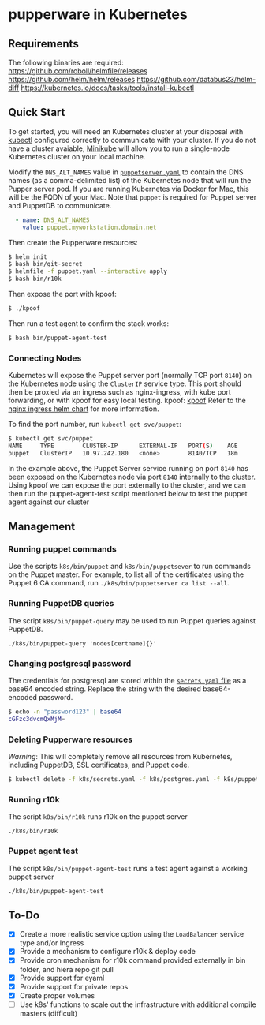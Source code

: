 # pupperware in Kubernetes

## Requirements

The following binaries are required:
https://github.com/roboll/helmfile/releases
https://github.com/helm/helm/releases
https://github.com/databus23/helm-diff
https://kubernetes.io/docs/tasks/tools/install-kubectl

## Quick Start

To get started, you will need an Kubernetes cluster at your disposal with [kubectl](https://kubernetes.io/docs/tasks/tools/install-kubectl/) configured correctly to communicate with your cluster.
If you do not have a cluster avaiable, [Minikube](https://kubernetes.io/docs/tasks/tools/install-minikube/) will allow you to run a single-node Kubernetes cluster on your local machine.

Modify the `DNS_ALT_NAMES` value in [`puppetserver.yaml`](puppetserver.yaml) to contain the DNS names (as a comma-delimited list) of the Kubernetes node that will run the Pupper server pod. If you are
running Kubernetes via Docker for Mac, this will be the FQDN of your Mac. Note that `puppet` is required for Puppet server and PuppetDB to communicate.

```yaml
  - name: DNS_ALT_NAMES
    value: puppet,myworkstation.domain.net
```

Then create the Pupperware resources:

```bash
$ helm init
$ bash bin/git-secret
$ helmfile -f puppet.yaml --interactive apply
$ bash bin/r10k
```

Then expose the port with kpoof:
```bash
$ ./kpoof
```

Then run a test agent to confirm the stack works:
```bash
$ bash bin/puppet-agent-test
```

### Connecting Nodes

Kubernetes will expose the Puppet server port (normally TCP port `8140`) on the Kubernetes node using the `ClusterIP` service type. This port should then be proxied via an ingress such as nginx-ingress, with kube port forwarding, or with kpoof for easy local testing.
kpoof: [kpoof](https://github.com/farmotive/kpoof)
Refer to the [nginx ingress helm chart](https://github.com/helm/charts/tree/master/stable/nginx-ingress) for more information.

To find the port number, run `kubectl get svc/puppet`:

```bash
$ kubectl get svc/puppet
NAME     TYPE        CLUSTER-IP      EXTERNAL-IP   PORT(S)    AGE
puppet   ClusterIP   10.97.242.180   <none>        8140/TCP   18m
```

In the example above, the Puppet Server service running on port `8140` has been exposed on the Kubernetes node via port `8140` internally to the cluster.  Using kpoof we can expose the port externally to the cluster,
and we can then run the puppet-agent-test script mentioned below to test the puppet agent against our cluster

## Management

### Running puppet commands

Use the scripts `k8s/bin/puppet` and `k8s/bin/puppetsever` to run commands on the Puppet master. For example, to list all of the certificates using the Puppet 6 CA command,
run `./k8s/bin/puppetserver ca list --all`.

### Running PuppetDB queries

The script `k8s/bin/puppet-query` may be used to run Puppet queries against PuppetDB.

`./k8s/bin/puppet-query 'nodes[certname]{}'`

### Changing postgresql password

The credentials for postgresql are stored within the [`secrets.yaml` file](secrets.yaml) as a base64 encoded string. Replace the string with the desired base64-encoded password.

```bash
$ echo -n "password123" | base64
cGFzc3dvcmQxMjM=
```

### Deleting Pupperware resources

*Warning*: This will completely remove all resources from Kubernetes, including PuppetDB, SSL certificates, and Puppet code.

```bash
$ kubectl delete -f k8s/secrets.yaml -f k8s/postgres.yaml -f k8s/puppetserver.yaml -f k8s/puppetdb.yaml
```

### Running r10k

The script `k8s/bin/r10k` runs r10k on the puppet server

`./k8s/bin/r10k`

### Puppet agent test

The script `k8s/bin/puppet-agent-test` runs a test agent against a working puppet server

`./k8s/bin/puppet-agent-test`

## To-Do

- [X] Create a more realistic service option using the `LoadBalancer` service type and/or Ingress
- [X] Provide a mechanism to configure r10k & deploy code
- [X] Provide cron mechanism for r10k command provided externally in bin folder, and hiera repo git pull
- [X] Provide support for eyaml
- [X] Provide support for private repos
- [X] Create proper volumes
- [ ] Use k8s' functions to scale out the infrastructure with additional compile masters (difficult)
